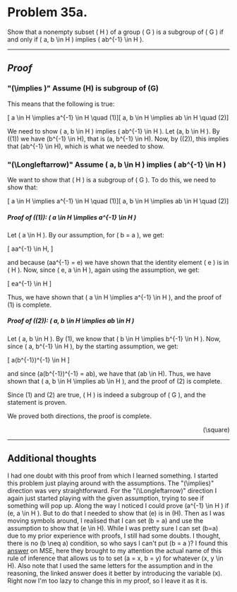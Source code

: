 # Problem  35a.

Show that a nonempty subset \( H \) of a group \( G \) is a subgroup of \( G \) if and only if \( a, b \in H \) implies \( ab^{-1} \in H \).

---

## *Proof*
### "\(\implies \)" Assume \(H\) is subgroup of \(G\)
This means that the following is true:

<!-- subgroup axioms -->
\[ a \in H \implies a^{-1} \in H \quad (1)\]\[ a, b \in H \implies ab \in H \quad (2)\]

We need to show \( a, b \in H \) implies \( ab^{-1} \in H \).
Let \(a, b \in H \). By \((1)\) we have \(b^{-1} \in H\), that is \(a, b^{-1} \in H\). Now, by \((2)\), this implies that \(ab^{-1} \in H\), which is what we needed to show.

### "\(\Longleftarrow\)" Assume \( a, b \in H \) implies \( ab^{-1} \in H \)

We want to show that \( H \) is a subgroup of \( G \). To do this, we need to show that:

\[ a \in H \implies a^{-1} \in H \quad (1)\]\[ a, b \in H \implies ab \in H \quad (2)\]

##### *Proof* of \((1)\): \( a \in H \implies a^{-1} \in H \)

Let \( a \in H \). By our assumption, for \( b = a \), we get:

\[
aa^{-1} \in H,
\]

and because \(aa^{-1} = e\) we have shown that the identity element \( e \) is in \( H \). Now, since \( e, a \in H \), again using the assumption, we get:

\[
ea^{-1} \in H
\]

Thus, we have shown that \( a \in H \implies a^{-1} \in H \), and the proof of (1) is complete.

##### *Proof* of \((2)\): \( a, b \in H \implies ab \in H \)

Let \( a, b \in H \). By (1), we know that \( b \in H \implies b^{-1} \in H \). Now, since \( a, b^{-1} \in H \), by the starting assumption, we get:

\[
a(b^{-1})^{-1} \in H
\]

and since \(a(b^{-1})^{-1} = ab\), we have that \(ab \in H\). Thus, we have shown that \( a, b \in H \implies ab \in H \), and the proof of (2) is complete.

Since (1) and (2) are true, \( H \) is indeed a subgroup of \( G \), and the statement is proven.


We proved both directions, the proof is complete. <div align="right">\(\square\)</div>
<!-- \[\square\] -->

---

## Additional thoughts
I had one doubt with this proof from which I learned something. I started this problem just playing around with the assumptions. The "\(\implies\)" direction was very straightforward. For the "\(\Longleftarrow\)" direction I again just started playing with the given assumption, trying to see if something will pop up. Along the way I noticed I could prove \(a^{-1} \in H \) if \(e, a \in H \). But to do that I needed to show that \(e\) is in \(H\). Then as I was moving symbols around, I realised that I can set \(b = a\) and use the assumption to show that \(e \in H\). While I was pretty sure I can set \(b=a\) due to my prior experience with proofs, I still had some doubts. I thought, there is no \(b \neq a\) condition, so who says I can't put \(b = a \)? I found this [answer](https://math.stackexchange.com/questions/3162033/h-is-a-subgroup-of-g-iff-a-b-in-h-implies-ab-1-in-h) on MSE, here they brought to my attention the actual name of this rule of inference that allows us to to set \(a = x, b = y\) for whatever \(x, y \in H\). Also note that I used the same letters for the assumption and in the reasoning, the linked answer does it better by introducing the variable \(x\). Right now I'm too lazy to change this in my proof, so I leave it as it is.
